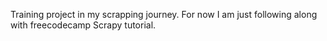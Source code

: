 Training project in my scrapping journey. For now I am just following along with freecodecamp Scrapy tutorial.

